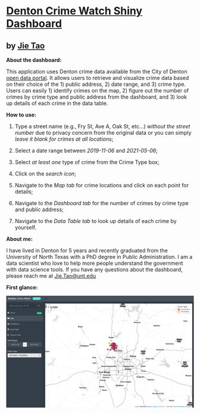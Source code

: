 # [Denton Crime Watch Shiny Dashboard](https://tsquall121.shinyapps.io/Denton_Crime_Watch/)
## by [Jie Tao](https://www.linkedin.com/in/jie-tao-5a7a06126/)

**About the dashboard:**

This application uses Denton crime data available from the City of Denton [open data portal](https://data.cityofdenton.com/dataset). It allows users to retrieve and visualize crime data based on their choice of the 1) public address, 2) date range, and 3) crime type. Users can easily 1) identify crimes on the map, 2) figure out the number of crimes by crime type and public address from the dashboard, and 3) look up details of each crime in the data table.

**How to use:**
1. Type a street name (e.g., Fry St, Ave A, Oak St, etc...) *without the street number* due to privacy concern from the original data or you can simply *leave it blank for crimes at all locations*;

2. Select a date range between *2019-11-06* and *2021-05-06*;

3. Select *at least one* type of crime from the Crime Type box;

4. Click on the *search icon*;

5. Navigate to the *Map tab* for crime locations and click on each point for details;

6. Navigate to the *Dashboard tab* for the number of crimes by crime type and public address;

7. Navigate to the *Data Table tab* to look up details of each crime by yourself.

**About me:**

I have lived in Denton for 5 years and recently graduated from the University of North Texas with a PhD degree in Public Administration. I am a data scientist who love to help more people understand the government with data science tools. If you have any questions about the dashboard, please reach me at Jie.Tao@unt.edu

**First glance:**

![dashboard](https://github.com/tsquall121/Denton_Crime_Watch/blob/main/dashboard.png)
